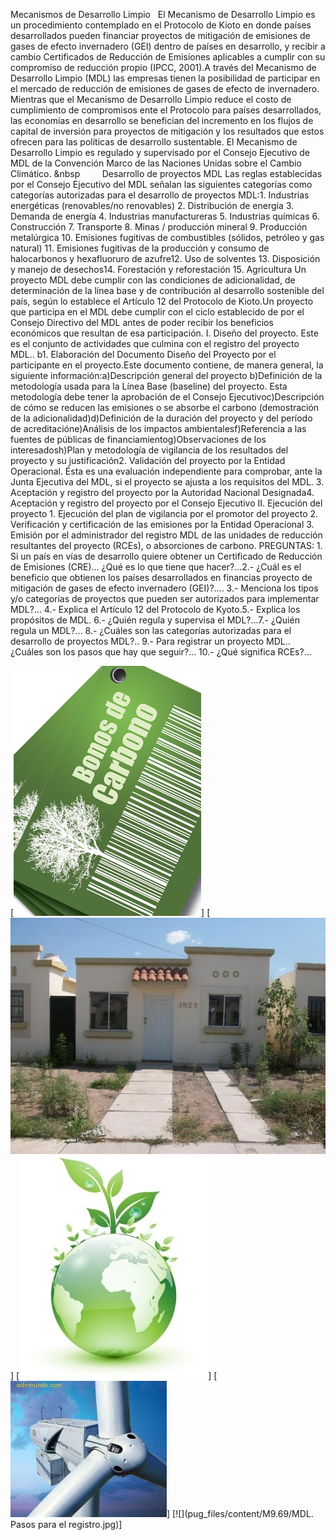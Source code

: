  Mecanismos de Desarrollo Limpio   El Mecanismo de Desarrollo Limpio es un procedimiento contemplado en el Protocolo de Kioto en donde países desarrollados pueden financiar proyectos de mitigación de emisiones de gases de efecto invernadero (GEI) dentro de países en desarrollo, y recibir a cambio Certificados de Reducción de Emisiones aplicables a cumplir con su compromiso de reducción propio (IPCC, 2001).A través del Mecanismo de Desarrollo Limpio (MDL) las empresas tienen la posibilidad de participar en el mercado de reducción de emisiones de gases de efecto de invernadero. Mientras que el Mecanismo de Desarrollo Limpio reduce el costo de cumplimiento de compromisos ente el Protocolo para países desarrollados, las economías en desarrollo se benefician del incremento en los flujos de capital de inversión para proyectos de mitigación y los resultados que estos ofrecen para las políticas de desarrollo sustentable. El Mecanismo de Desarrollo Limpio es regulado y supervisado por el Consejo Ejecutivo de MDL de la Convención Marco de las Naciones Unidas sobre el Cambio Climático. &nbsp         Desarrollo de proyectos MDL Las reglas establecidas por el Consejo Ejecutivo del MDL señalan las siguientes categorías como categorías autorizadas para el desarrollo de proyectos MDL:1. Industrias energéticas (renovables/no renovables) 2. Distribución de energía 3. Demanda de energía 4. Industrias manufactureras 5. Industrias químicas 6. Construcción 7. Transporte 8. Minas / producción mineral 9. Producción metalúrgica 10. Emisiones fugitivas de combustibles (sólidos, petróleo y gas natural) 11. Emisiones fugitivas de la producción y consumo de halocarbonos y hexafluoruro de azufre12. Uso de solventes 13. Disposición y manejo de desechos14. Forestación y reforestación 15. Agricultura Un proyecto MDL debe cumplir con las condiciones de adicionalidad, de determinación de la línea base y de contribución al desarrollo sostenible del país, según lo establece el Artículo 12 del Protocolo de Kioto.Un proyecto que participa en el MDL debe cumplir con el ciclo establecido de por el Consejo Directivo del MDL antes de poder recibir los beneficios económicos que resultan de esa participación. I. Diseño del proyecto. Este es el conjunto de actividades que culmina con el registro del proyecto MDL.. b1. Elaboración del Documento Diseño del Proyecto por el participante en el proyecto.Este documento contiene, de manera general, la siguiente información:a)Descripción general del proyecto b)Definición de la metodología usada para la Línea Base (baseline) del proyecto. Esta metodología debe tener la aprobación de el Consejo Ejecutivoc)Descripción de cómo se reducen las emisiones o se absorbe el carbono (demostración de la adicionalidad)d)Definición de la duración del proyecto y del período de acreditacióne)Análisis de los impactos ambientalesf)Referencia a las fuentes de públicas de financiamientog)Observaciones de los interesadosh)Plan y metodología de vigilancia de los resultados del proyecto y su justificación2. Validación del proyecto por la Entidad Operacional. Ésta es una evaluación independiente para comprobar, ante la Junta Ejecutiva del MDL, si el proyecto se ajusta a los requisitos del MDL. 3. Aceptación y registro del proyecto por la Autoridad Nacional Designada4. Aceptación y registro del proyecto por el Consejo Ejecutivo II. Ejecución del proyecto 1. Ejecución del plan de vigilancia por el promotor del proyecto 2. Verificación y certificación de las emisiones por la Entidad Operacional 3. Emisión por el administrador del registro MDL de las unidades de reducción resultantes del proyecto (RCEs), o absorciones de carbono. PREGUNTAS: 1. Si un país en vías de desarrollo quiere obtener un Certificado de Reducción de Emisiones (CRE)... ¿Qué es lo que tiene que hacer?...2.- ¿Cuál es el beneficio que obtienen los países desarrollados en financias proyecto de mitigación de gases de efecto invernadero (GEI)?.... 3.- Menciona los tipos y/o categorías de proyectos que pueden ser autorizados para implementar MDL?... 4.- Explica el Artículo 12 del Protocolo de Kyoto.5.- Explica los propósitos de MDL. 6.- ¿Quién regula y supervisa el MDL?...7.- ¿Quién regula un MDL?... 8.- ¿Cuáles son las categorías autorizadas para el desarrollo de proyectos MDL?.. 9.- Para registrar un proyecto MDL.. ¿Cuáles son los pasos que hay que seguir?... 10.- ¿Qué significa RCEs?...     

[![](pug_files/content/M9.69/MDL.2.jpg)]
[![](pug_files/content/M9.69/MDL.4.jpg)]
[![](pug_files/content/M9.69/MDL.8.jpg)]
[![](pug_files/content/M9.69/MDL.3.jpg)]
[![](pug_files/content/M9.69/MDL. Pasos para el registro.jpg)]

